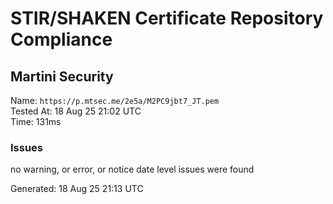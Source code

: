 # STIR/SHAKEN Certificate Repository Compliance

## Martini Security

Name: `https://p.mtsec.me/2e5a/M2PC9jbt7_JT.pem`\
Tested At: 18 Aug 25 21:02 UTC\
Time: 131ms

### Issues

no warning, or error, or notice date level issues were found

Generated: 18 Aug 25 21:13 UTC